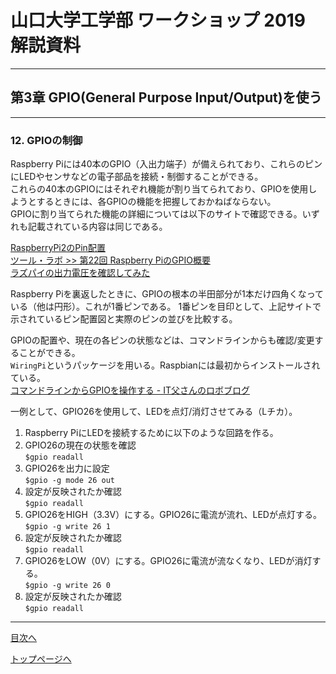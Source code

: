 # 山口大学工学部 ワークショップ 2019  解説資料


---

## 第3章 GPIO(General Purpose Input/Output)を使う

---


### 12. GPIOの制御

Raspberry Piには40本のGPIO（入出力端子）が備えられており、これらのピンにLEDやセンサなどの電子部品を接続・制御することができる。  
これらの40本のGPIOにはそれぞれ機能が割り当てられており、GPIOを使用しようとするときには、各GPIOの機能を把握しておかねばならない。  
GPIOに割り当てられた機能の詳細については以下のサイトで確認できる。いずれも記載されている内容は同じである。

[RaspberryPi2のPin配置](http://www.ic.daito.ac.jp/~mizutani/raspi/raspi_pins.html)  
[ツール・ラボ >> 第22回 Raspberry PiのGPIO概要 ](https://tool-lab.com/make/raspberrypi-startup-22/)  
[ラズパイの出力電圧を確認してみた](https://qiita.com/takeru56/items/985ae67f97def2218208)  

Raspberry Piを裏返したときに、GPIOの根本の半田部分が1本だけ四角くなっている（他は円形）。これが1番ピンである。
1番ピンを目印として、上記サイトで示されているピン配置図と実際のピンの並びを比較する。

GPIOの配置や、現在の各ピンの状態などは、コマンドラインからも確認/変更することができる。  
`WiringPi`というパッケージを用いる。Raspbianには最初からインストールされている。  
[コマンドラインからGPIOを操作する - IT父さんのロボブログ](http://tomaberry.hatenablog.com/entry/2017/02/12/155910)

一例として、GPIO26を使用して、LEDを点灯/消灯させてみる（Lチカ）。  
1. Raspberry PiにLEDを接続するために以下のような回路を作る。  
[]()  
2. GPIO26の現在の状態を確認  
`$gpio readall` 
3. GPIO26を出力に設定  
`$gpio -g mode 26 out`  
4. 設定が反映されたか確認  
`$gpio readall`  
5. GPIO26をHIGH（3.3V）にする。GPIO26に電流が流れ、LEDが点灯する。  
`$gpio -g write 26 1`  
6. 設定が反映されたか確認  
`$gpio readall`  
7. GPIO26をLOW（0V）にする。GPIO26に電流が流なくなり、LEDが消灯する。  
`$gpio -g write 26 0`  
8. 設定が反映されたか確認  
`$gpio readall`  

---

[目次へ](https://yu-workshop2019.github.io/manual)

[トップページへ](https://yu-workshop2019.github.io/)

